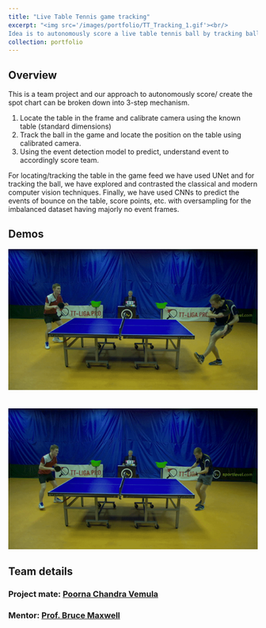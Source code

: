 ```yaml
---
title: "Live Table Tennis game tracking"
excerpt: "<img src='/images/portfolio/TT_Tracking_1.gif'><br/>
Idea is to autonomously score a live table tennis ball by tracking ball, events of bounce, score etc. using CV and AI techniques."
collection: portfolio
---
```


## Overview
This is a team project and our approach to autonomously score/ create the spot chart can be broken down into 3-step mechanism.
<ol>
<li>Locate the table in the frame and calibrate camera using the known table (standard dimensions)</li>
<li>Track the ball in the game and locate the position on the table using calibrated camera.</li>
<li>Using the event detection model to predict, understand event to accordingly score team.</li>
</ol>
For locating/tracking the table in the game feed we have used UNet and for tracking the ball, 
we have explored and contrasted the classical and modern computer vision techniques. Finally, we have used CNNs to predict 
the events of bounce on the table, score points, etc. with oversampling for the imbalanced dataset having majorly no event frames.  

## Demos
<img src="/images/portfolio/TT_Tracking_1.gif">
<br/> 
<br/>
<br/> 
<img src="/images/portfolio/TT_Tracking_2.gif">

## Team details
### Project mate: [Poorna Chandra Vemula](https://www.linkedin.com/in/poorna-chandra-vemula)
### Mentor: [Prof. Bruce Maxwell](https://www.linkedin.com/in/bruce-maxwell-60505728)

